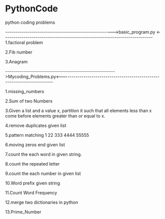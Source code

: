 # PythonCode
python coding problems

------------------------------------------------------>basic_program.py <---------------------------------------------------------------------------
1.factioral problem 

2.Fib number

3.Anagram

------------------------------------------------------->Mycoding_Problems.py<-------------------------------------------------------------------------

1.missing_numbers

2.Sum of two Numbers

3.Given a list and a value x, partition it such that all elements less than x come before elements greater than or equal to x.

4.remove duplicates given list

5.pattern matching
1
22
333
4444
55555
   
6.moving zeros end given list

7.count the each word in given string.

8.count the repeated letter

9.count the each number in given list

10.Word prefix given string

11.Count Word Frequency

12.merge two dictionaries in python

13.Prime_Number
